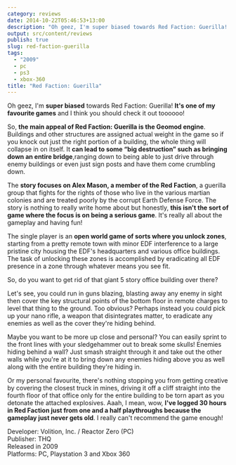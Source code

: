 ```yaml
---
category: reviews
date: 2014-10-22T05:46:53+13:00
description: "Oh geez, I'm super biased towards Red Faction: Guerilla! It's one of my favourite games and I think you should check it out!"
output: src/content/reviews
publish: true
slug: red-faction-guerilla
tags:
  - "2009"
  - pc
  - ps3
  - xbox-360
title: "Red Faction: Guerilla"
---
```

Oh geez, I'm **super biased** towards Red Faction: Guerilla! **It's one of my favourite games** and I think you should check it out toooooo!

So, **the main appeal of Red Faction: Guerilla is the Geomod engine**. Buildings and other structures are assigned actual weight in the game so if you knock out just the right portion of a building, the whole thing will collapse in on itself. It **can lead to some “big destruction” such as bringing down an entire bridge**,ranging down to being able to just drive through enemy buildings or even just sign posts and have them come crumbling down.

The **story focuses on Alex Mason, a member of the Red Faction**, a guerilla group that fights for the rights of those who live in the various martian colonies and are treated poorly by the corrupt Earth Defense Force. The story is nothing to really write home about but honestly, **this isn't the sort of game where the focus is on being a serious game**. It's really all about the gameplay and having fun!

The single player is an **open world game of sorts where you unlock zones**, starting from a pretty remote town with minor EDF interference to a large pristine city housing the EDF's headquarters and various office buildings. The task of unlocking these zones is accomplished by eradicating all EDF presence in a zone through whatever means you see fit.

So, do you want to get rid of that giant 5 story office building over there?

Let's see, you could run in guns blazing, blasting away any enemy in sight then cover the key structural points of the bottom floor in remote charges to level that thing to the ground. Too obvious? Perhaps instead you could pick up your nano rifle, a weapon that disintegrates matter, to eradicate any enemies as well as the cover they're hiding behind.

Maybe you want to be more up close and personal? You can easily sprint to the front lines with your sledgehammer out to break some skulls! Enemies hiding behind a wall? Just smash straight through it and take out the other walls while you're at it to bring down any enemies hiding above you as well along with the entire building they're hiding in.

Or my personal favourite, there's nothing stopping you from getting creative by covering the closest truck in mines, driving it off a cliff straight into the fourth floor of that office only for the entire building to be torn apart as you detonate the attached explosives. Aaah, I mean, wow, **I've logged 30 hours in Red Faction just from one and a half playthroughs because the gameplay just never gets old**. I really can't recommend the game enough!

Developer: Volition, Inc. / Reactor Zero (PC) \
Publisher: THQ \
Released in 2009 \
Platforms: PC, Playstation 3 and Xbox 360
